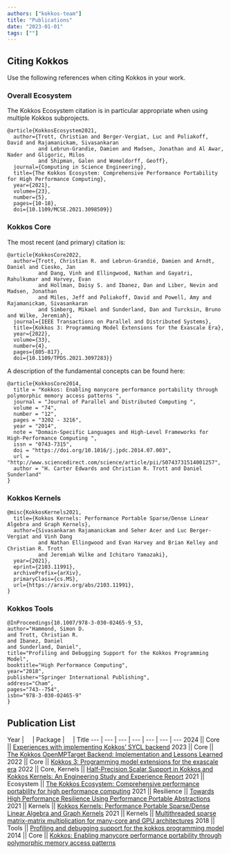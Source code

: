 ```yaml
---
authors: ["kokkos-team"]
title: "Publications"
date: "2023-01-01"
tags: [""]
---
```


## Citing Kokkos

Use the following references when citing Kokkos in your work.

### Overall Ecosystem

The Kokkos Ecosystem citation is in particular appropriate when using multiple Kokkos subprojects.

```
@article{KokkosEcosystem2021,
  author={Trott, Christian and Berger-Vergiat, Luc and Poliakoff, David and Rajamanickam, Sivasankaran
          and Lebrun-Grandie, Damien and Madsen, Jonathan and Al Awar, Nader and Gligoric, Milos
          and Shipman, Galen and Womeldorff, Geoff},
  journal={Computing in Science Engineering},
  title={The Kokkos Ecosystem: Comprehensive Performance Portability for High Performance Computing},
  year={2021},
  volume={23},
  number={5},
  pages={10-18},
  doi={10.1109/MCSE.2021.3098509}}
```


### Kokkos Core

The most recent (and primary) citation is:

```
@article{KokkosCore2022,
  author={Trott, Christian R. and Lebrun-Grandié, Damien and Arndt, Daniel and Ciesko, Jan
          and Dang, Vinh and Ellingwood, Nathan and Gayatri, Rahulkumar and Harvey, Evan
          and Hollman, Daisy S. and Ibanez, Dan and Liber, Nevin and Madsen, Jonathan
          and Miles, Jeff and Poliakoff, David and Powell, Amy and Rajamanickam, Sivasankaran
          and Simberg, Mikael and Sunderland, Dan and Turcksin, Bruno and Wilke, Jeremiah},
  journal={IEEE Transactions on Parallel and Distributed Systems},
  title={Kokkos 3: Programming Model Extensions for the Exascale Era},
  year={2022},
  volume={33},
  number={4},
  pages={805-817},
  doi={10.1109/TPDS.2021.3097283}}
```


A description of the fundamental concepts can be found here:

```
@article{KokkosCore2014,
  title = "Kokkos: Enabling manycore performance portability through polymorphic memory access patterns ",
  journal = "Journal of Parallel and Distributed Computing ",
  volume = "74",
  number = "12",
  pages = "3202 - 3216",
  year = "2014",
  note = "Domain-Specific Languages and High-Level Frameworks for High-Performance Computing ",
  issn = "0743-7315",
  doi = "https://doi.org/10.1016/j.jpdc.2014.07.003",
  url = "http://www.sciencedirect.com/science/article/pii/S0743731514001257",
  author = "H. Carter Edwards and Christian R. Trott and Daniel Sunderland"
}
```


### Kokkos Kernels

```
@misc{KokkosKernels2021,
  title={Kokkos Kernels: Performance Portable Sparse/Dense Linear Algebra and Graph Kernels},
  author={Sivasankaran Rajamanickam and Seher Acer and Luc Berger-Vergiat and Vinh Dang
          and Nathan Ellingwood and Evan Harvey and Brian Kelley and Christian R. Trott
          and Jeremiah Wilke and Ichitaro Yamazaki},
  year={2021},
  eprint={2103.11991},
  archivePrefix={arXiv},
  primaryClass={cs.MS},
  url={https://arxiv.org/abs/2103.11991},
}
```

### Kokkos Tools

```
@InProceedings{10.1007/978-3-030-02465-9_53,
author="Hammond, Simon D.
and Trott, Christian R.
and Ibanez, Daniel
and Sunderland, Daniel",
title="Profiling and Debugging Support for the Kokkos Programming Model",
booktitle="High Performance Computing",
year="2018",
publisher="Springer International Publishing",
address="Cham",
pages="743--754",
isbn="978-3-030-02465-9"
}
```

## Publication List

Year | &nbsp; &nbsp; | Package | &nbsp; &nbsp; | Title
--- | --- | --- | --- | --- | --- | ---
2024 || Core || [Experiences with implementing Kokkos’ SYCL backend](https://doi.org/10.1109/MCSE.2021.3098509)
2023 || Core || [The Kokkos OpenMPTarget Backend: Implementation and Lessons Learned](https://www.doi.org/10.1007/978-3-031-40744-4_7)
2022 || Core || [Kokkos 3: Programming model extensions for the exascale era](https://doi.ieeecomputersociety.org/10.1109/TPDS.2021.3097283)
2022 || Core, Kernels || [Half-Precision Scalar Support in Kokkos and Kokkos Kernels: An Engineering Study and Experience Report](https://doi.org/10.1109/eScience55777.2022.00095)
2021 || Ecosystem || [The Kokkos Ecosystem: Comprehensive performance portability for high performance computing](https://doi.org/10.1109/MCSE.2021.3098509)
2021 || Resilience || [Towards High Performance Resilience Using Performance Portable Abstractions](https://doi.org/10.1007/978-3-030-85665-6_28)
2021 || Kernels || [Kokkos Kernels: Performance Portable Sparse/Dense Linear Algebra and Graph Kernels](https://doi.org/10.48550/arXiv.2103.11991)
2021 || Kernels || [Multithreaded sparse matrix-matrix multiplication for many-core and GPU architectures](https://doi.org/10.1016/j.parco.2018.06.009)
2018 || Tools || [Profiling and debugging support for the kokkos programming model](https://doi.org/10.1007/978-3-030-02465-9_53)
2014 || Core || [Kokkos: Enabling manycore performance portability through polymorphic memory access patterns](https://doi.org/10.1016/j.jpdc.2014.07.003)
